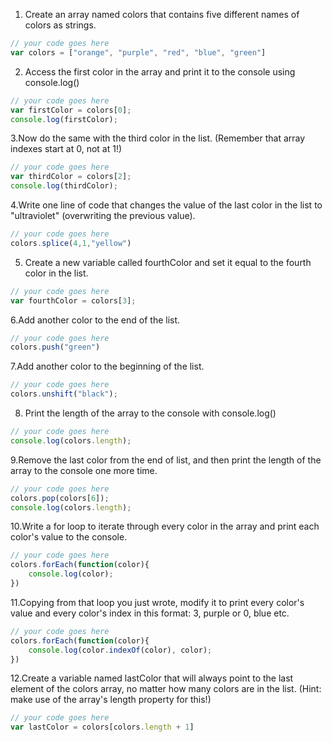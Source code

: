 1. Create an array named colors that contains five different names of colors as strings.

```js
// your code goes here
var colors = ["orange", "purple", "red", "blue", "green"]
```

2. Access the first color in the array and print it to the console using console.log()

```js
// your code goes here
var firstColor = colors[0];
console.log(firstColor);
```

3.Now do the same with the third color in the list. (Remember that array indexes start at 0, not at 1!)

```js
// your code goes here
var thirdColor = colors[2];
console.log(thirdColor);
```

4.Write one line of code that changes the value of the last color in the list to "ultraviolet" (overwriting the previous value).

```js
// your code goes here
colors.splice(4,1,"yellow")
```

5. Create a new variable called fourthColor and set it equal to the fourth color in the list.

```js
// your code goes here
var fourthColor = colors[3];

```

6.Add another color to the end of the list.

```js
// your code goes here
colors.push("green")
```

7.Add another color to the beginning of the list.

```js
// your code goes here
colors.unshift("black");
```

8. Print the length of the array to the console with console.log()

```js
// your code goes here
console.log(colors.length);
```

9.Remove the last color from the end of list, and then print the length of the array to the console one more time.

```js
// your code goes here
colors.pop(colors[6]);
console.log(colors.length);
```

10.Write a for loop to iterate through every color in the array and print each color's value to the console.

```js
// your code goes here
colors.forEach(function(color){
    console.log(color);
})
```

11.Copying from that loop you just wrote, modify it to print every color's value and every color's index in this format: 3, purple or 0, blue etc.

```js
// your code goes here
colors.forEach(function(color){
    console.log(color.indexOf(color), color);
})
```

12.Create a variable named lastColor that will always point to the last element of the colors array, no matter how many colors are in the list. (Hint: make use of the array's length property for this!)

```js
// your code goes here
var lastColor = colors[colors.length + 1]

```